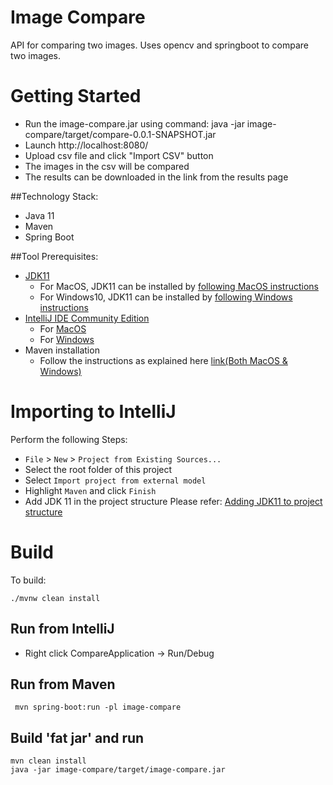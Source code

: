 # Image Compare

API for comparing two images. Uses opencv and springboot to compare two images.

# Getting Started
* Run the image-compare.jar using command:
  java -jar image-compare/target/compare-0.0.1-SNAPSHOT.jar
* Launch http://localhost:8080/
* Upload csv file and click "Import CSV" button
* The images in the csv will be compared
* The results can be downloaded in the link from the results page

##Technology Stack:
* Java 11
* Maven
* Spring Boot

##Tool Prerequisites:
* [JDK11](https://sdkman.io/)
     - For MacOS, JDK11 can be installed by [following MacOS instructions](https://installvirtual.com/install-openjdk-11-mac-using-brew/)
     - For Windows10, JDK11 can be installed by [following Windows instructions](http://techoral.com/blog/java/adoptopenjdk-install-windows.html)
*  [IntelliJ IDE Community Edition](https://www.jetbrains.com/idea/)
     - For [MacOS](https://www.jetbrains.com/idea/download/download-thanks.html?platform=mac&code=IIC)
     - For [Windows](https://www.jetbrains.com/idea/download/download-thanks.html?platform=windows&code=IIC)
* Maven installation
    - Follow the instructions as explained here [link(Both MacOS & Windows)](https://maven.apache.org/install.html)

# Importing to IntelliJ
Perform the following Steps:
* `File` > `New` > `Project from Existing Sources...`
* Select the root folder of this project
* Select `Import project from external model`
* Highlight `Maven` and click `Finish`
* Add JDK 11 in the project structure
    Please refer: [Adding JDK11 to project structure](https://www.jetbrains.com/help/idea/sdk.html#configure-external-documentation)

# Build
To build:
```
./mvnw clean install
```
## Run from IntelliJ
* Right click CompareApplication -> Run/Debug

## Run from Maven
```
 mvn spring-boot:run -pl image-compare
```

## Build 'fat jar' and run
```
mvn clean install
java -jar image-compare/target/image-compare.jar
